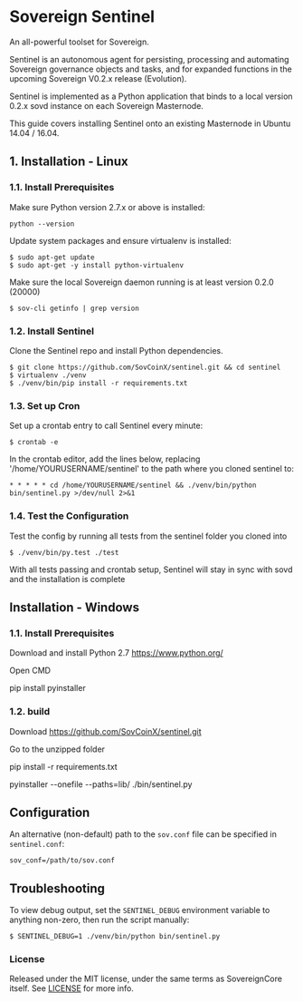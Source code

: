 # Sovereign Sentinel

An all-powerful toolset for Sovereign.

Sentinel is an autonomous agent for persisting, processing and automating Sovereign governance objects and tasks, and for expanded functions in the upcoming Sovereign V0.2.x release (Evolution).

Sentinel is implemented as a Python application that binds to a local version 0.2.x sovd instance on each Sovereign Masternode.

This guide covers installing Sentinel onto an existing Masternode in Ubuntu 14.04 / 16.04.

## 1. Installation - Linux

### 1.1. Install Prerequisites

Make sure Python version 2.7.x or above is installed:

    python --version

Update system packages and ensure virtualenv is installed:

    $ sudo apt-get update
    $ sudo apt-get -y install python-virtualenv

Make sure the local Sovereign daemon running is at least version 0.2.0 (20000)

    $ sov-cli getinfo | grep version

### 1.2. Install Sentinel

Clone the Sentinel repo and install Python dependencies.

    $ git clone https://github.com/SovCoinX/sentinel.git && cd sentinel
    $ virtualenv ./venv
    $ ./venv/bin/pip install -r requirements.txt

### 1.3. Set up Cron

Set up a crontab entry to call Sentinel every minute:

    $ crontab -e

In the crontab editor, add the lines below, replacing '/home/YOURUSERNAME/sentinel' to the path where you cloned sentinel to:

    * * * * * cd /home/YOURUSERNAME/sentinel && ./venv/bin/python bin/sentinel.py >/dev/null 2>&1

### 1.4. Test the Configuration

Test the config by running all tests from the sentinel folder you cloned into

    $ ./venv/bin/py.test ./test

With all tests passing and crontab setup, Sentinel will stay in sync with sovd and the installation is complete

## Installation - Windows

### 1.1. Install Prerequisites

Download and install Python 2.7 https://www.python.org/

Open CMD

pip install pyinstaller

### 1.2. build

Download https://github.com/SovCoinX/sentinel.git

Go to the unzipped folder

pip install -r requirements.txt

pyinstaller --onefile --paths=lib/ ./bin/sentinel.py

## Configuration

An alternative (non-default) path to the `sov.conf` file can be specified in `sentinel.conf`:

    sov_conf=/path/to/sov.conf

## Troubleshooting

To view debug output, set the `SENTINEL_DEBUG` environment variable to anything non-zero, then run the script manually:

    $ SENTINEL_DEBUG=1 ./venv/bin/python bin/sentinel.py

### License

Released under the MIT license, under the same terms as SovereignCore itself. See [LICENSE](LICENSE) for more info.

